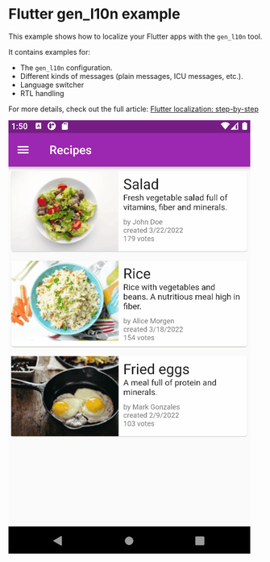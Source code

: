 # Flutter gen_l10n example

This example shows how to localize your Flutter apps with the `gen_l10n` tool.

It contains examples for:

- The `gen_l10n` configuration.
- Different kinds of messages (plain messages, ICU messages, etc.).
- Language switcher
- RTL handling

For more details, check out the full article: [Flutter localization: step-by-step](https://localizely.com/blog/flutter-localization-step-by-step/?tab=using-gen-l10n)

![demo](./demo.gif)
